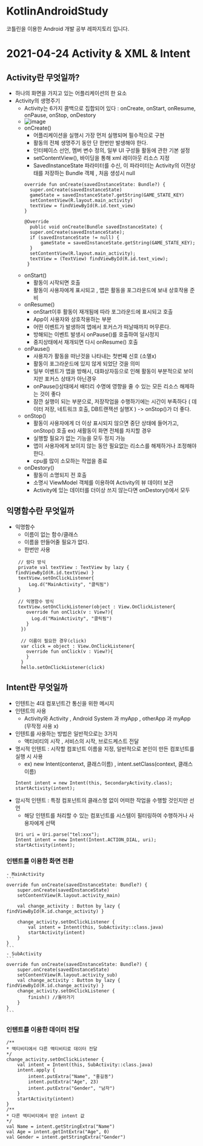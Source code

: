 # KotlinAndroidStudy
코틀린을 이용한 Android 개발 공부 레파지토리 입니다.

# 2021-04-24  Activity & XML & Intent

## Activity란 무엇일까?
- 하나의 화면을 가지고 있는 어플리케이션의 한 요소
- Activity의 생명주기
  - Activity는 6가지 콜백으로 집합되어 있다 : onCreate, onStart, onResume, onPause, onStop, onDestory
  - ![image](https://user-images.githubusercontent.com/81352078/115957873-e943f600-a53f-11eb-8d42-f04de43189ba.png)
  - onCreate() 
    - 어플리케이션을 실행시 가장 먼저 실행되며 필수적으로 구현
    - 활동의 전체 생명주기 동안 단 한번만 발생해야 한다.
    - 인터페이스 선언, 멤버 변수 정의, 일부 UI 구성들 활동에 관한 기본 설정
    - setContentView(), 바이딩을 통해 xml 레이아웃 리소스 지정
    - SavedInstanceState 파라미터를 수신, 이 파라미터는 Activity의 이전상태를 저장하는 Bundle 객체 , 처음 생성시 null
    ```
    override fun onCreate(savedInstanceState: Bundle?) {
      super.onCreate(savedInstanceState)
      gameState = savedInstanceState?.getString(GAME_STATE_KEY)
      setContentView(R.layout.main_activity)
      textView = findViewById(R.id.text_view)
    }
    
    @Override
      public void onCreate(Bundle savedInstanceState) {
      super.onCreate(savedInstanceState);
      if (savedInstanceState != null) {
          gameState = savedInstanceState.getString(GAME_STATE_KEY);
      }
      setContentView(R.layout.main_activity);
      textView = (TextView) findViewById(R.id.text_view);
     }
    ```
  - onStart()
    - 활동이 시작되면 호출
    - 활동이 사용자에게 표시되고 , 앱은 활동을 포그라운드에 보내 상호작용 준비
  - onResume()
    - onStart이후 활동이 재개됨에 따라 포그라운드에 표시되고 호출
    - App이 사용자와 상호작용하는 부분
    - 어떤 이벤트가 발생하여 앱에서 포커스가 떠날때까지 머무른다.
    - 방해되는 이벤트 발생시 onPause()를 호출하여 일시정지
    - 중지상태에서 재개되면 다시 onResume() 호출
  - onPause()
    - 사용자가 활동을 떠난것을 나타내는 첫번째 신호 (소멸x)
    - 활동이 포그라운드에 있지 않게 되었단 것을 의미
    - 일부 이벤트가 앱을 방해시, 대화상자등으로 인해 활동이 부분적으로 보이지만 포커스 상태가 아닌경우
    - onPause()상태에서 배터리 수명에 영향을 줄 수 있는 모든 리소스 해제하는 것이 좋다
    - 잠깐 실행이 되는 부분으로, 저장작업을 수행하기에는 시간이 부족하다 ( 데이터 저장, 네트워크 호출, DB트랜잭션 실행X ) -> onStop()가 더 좋다.
  - onStop()
    - 활동이 사용자에게 더 이상 표시되지 않으면 중단 상태에 들어가고, onStop() 호출 ex) 새활동이 화면 전체를 차지할 경우
    - 실행할 필요가 없는 기능을 모두 정지 가능
    - 앱이 사용자에게 보이지 않는 동안 필요없는 리소스를 해제하거나 조정해야 한다. 
    - cpu를 많이 소모하는 작업을 종료
  - onDestory() 
    - 활동이 소명되지 전 호출
    - 소명시 ViewModel 객체를 이용하여 Activity의 뷰 데이터 보관
    - Activity에 있는 데이터를 더이상 쓰지 않는다면 onDestory()에서 모두 

## 익명함수란 무엇일까
  - 익명함수
    - 이름이 없는 함수/클래스
    - 이름을 만들어줄 필요가 없다.
    - 한번만 사용
    ```
     // 람다 방식
     private val textView : TextView by lazy { findViewById(R.id.textView) }
     textView.setOnClickListener{
         Log.d("MainActivity", "클릭됨")
     }
     
     // 익명함수 방식
     textView.setOnClickListener(object : View.OnClickListener{
        override fun onClick(v : View?){
          Log.d("MainActivity", "클릭됨")
        }
      })
      
      // 이름이 필요한 경우(click)
      var click = object : View.OnClickListener{
        override fun onClick(v : View?){
        }
      }
      hello.setOnClickListener(click)
    ```

## Intent란 무엇일까
  - 인텐트는 4대 컴포넌트간 통신을 위한 메시지
  - 인텐트의 사용
    - Activity와 Activity , Android System 과 myApp , otherApp 과 myApp (무작정 사용 x)
  - 인텐트를 사용하는 방법은 일반적으로는 3가지
    - 액티비티의 시작 , 서비스의 시작, 브로드케스트 전달
  - 명시적 인텐트 : 시작할 컴포넌트 이름을 지정, 일반적으로 본인이 만든 컴포넌트를 실행 시 사용
    - ex) new Intent(contenxt, 클래스이름) ,  intent.setClass(context, 클래스이름)
    ```
    Intent intent = new Intent(this, SecondaryActivity.class);
    startActivity(intent);
    ```
  - 암시적 인텐트 : 특정 컴포넌트의 클래스명 없이 어떠한 작업을 수행할 것인지만 선언
    - 해당 인텐트를 처리할 수 있는 컴포넌트를 시스템이 필터링하여 수행하거나 사용자에게 선택
    ```
    Uri uri = Uri.parse("tel:xxx");
    Intent intent = new Intent(Intent.ACTION_DIAL, uri);
    startActivity(intent);
    ```
  ### 인텐트를 이용한 화면 전환
    - MainActivity
    ```
    override fun onCreate(savedInstanceState: Bundle?) {
        super.onCreate(savedInstanceState)
        setContentView(R.layout.activity_main)

        val change_activity : Button by lazy { findViewById(R.id.change_activity) }

        change_activity.setOnClickListener {
            val intent = Intent(this, SubActivity::class.java)
            startActivity(intent)
        }
    }
    ```
    - SubActivity
    ```
    override fun onCreate(savedInstanceState: Bundle?) {
        super.onCreate(savedInstanceState)
        setContentView(R.layout.activity_sub)
        val change_activity : Button by lazy { findViewById(R.id.change_activity) }
        change_activity.setOnClickListener {
            finish() //돌아가기 
        }
    }
    ```
  ### 인텐트를 이용한 데이터 전달
  ```
  /**
  * 액티비티에서 다른 액티비티로 데이터 전달
  */
  change_activity.setOnClickListener {
      val intent = Intent(this, SubActivity::class.java)
      intent.apply {
          intent.putExtra("Name", "홍길동")
          intent.putExtra("Age", 23)
          intent.putExtra("Gender", "남자")
      }
      startActivity(intent)
  }
  /**
  * 다른 액티비티에서 받은 intent 값
  */
  val Name = intent.getStringExtra("Name")
  val Age = intent.getIntExtra("Age", 0)
  val Gender = intent.getStringExtra("Gender")  
  ```
